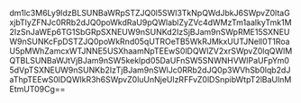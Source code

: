 dm1lc3M6Ly9ldzBLSUNBaWRpSTZJQ0l5SWl3TkNpQWdJbkJ6SWpvZ0ltaGxjbTlyZFNJc0RRb2dJQ0poWkdRaU9pQWlablZyZVc4dWMzTm1aalkyTmk1M2IzSnJaWEp6TG1SbGRpSXNEUW9nSUNKd2IzSjBJam9nSWpRME15SXNEUW9nSUNKcFpDSTZJQ0poWkRnd05qUTROeTB5WkRJMkxUUTJNell0T1RoaU5pMWhZamcxWTJNNE5USXhaamNpTEEwS0lDQWlZV2xrSWpvZ0lqQWlMQTBLSUNBaWJtVjBJam9nSW5keklpd05DaUFnSW5SNWNHVWlPaUFpYm05dVpTSXNEUW9nSUNKb2IzTjBJam9nSWlJc0RRb2dJQ0p3WVhSb0lqb2dJaThpTEEwS0lDQWlkR3h6SWpvZ0luUnNjeUlzRFFvZ0lDSnpibWtpT2lBaUlnMEtmUT09Cg==

